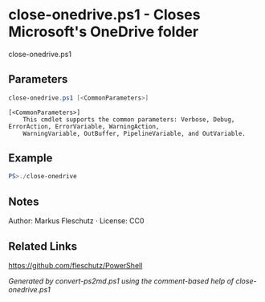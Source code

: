 # close-onedrive.ps1 - Closes Microsoft's OneDrive folder

close-onedrive.ps1

## Parameters
```powershell
close-onedrive.ps1 [<CommonParameters>]

```

```
[<CommonParameters>]
    This cmdlet supports the common parameters: Verbose, Debug, ErrorAction, ErrorVariable, WarningAction, 
    WarningVariable, OutBuffer, PipelineVariable, and OutVariable.
```

## Example
```powershell
PS>./close-onedrive
```


## Notes
Author: Markus Fleschutz · License: CC0

## Related Links
https://github.com/fleschutz/PowerShell

*Generated by convert-ps2md.ps1 using the comment-based help of close-onedrive.ps1*
